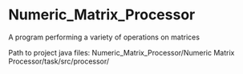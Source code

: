 # Numeric_Matrix_Processor
A program performing a variety of operations on matrices

Path to project java files: Numeric_Matrix_Processor/Numeric Matrix Processor/task/src/processor/
